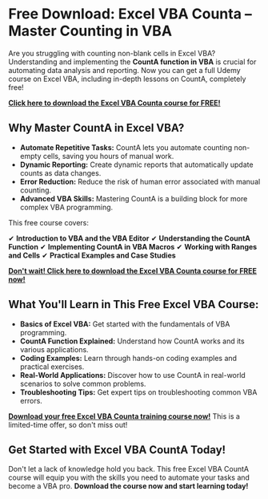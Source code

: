 # Free Download: Excel VBA Counta – Master Counting in VBA

Are you struggling with counting non-blank cells in Excel VBA? Understanding and implementing the **CountA function in VBA** is crucial for automating data analysis and reporting. Now you can get a full Udemy course on Excel VBA, including in-depth lessons on CountA, completely free!

[**Click here to download the Excel VBA Counta course for FREE!**](https://udemywork.com/excel-vba-counta)

## Why Master CountA in Excel VBA?

*   **Automate Repetitive Tasks:** CountA lets you automate counting non-empty cells, saving you hours of manual work.
*   **Dynamic Reporting:** Create dynamic reports that automatically update counts as data changes.
*   **Error Reduction:** Reduce the risk of human error associated with manual counting.
*   **Advanced VBA Skills:** Mastering CountA is a building block for more complex VBA programming.

This free course covers:

✔ **Introduction to VBA and the VBA Editor**
✔ **Understanding the CountA Function**
✔ **Implementing CountA in VBA Macros**
✔ **Working with Ranges and Cells**
✔ **Practical Examples and Case Studies**

[**Don't wait! Click here to download the Excel VBA Counta course for FREE now!**](https://udemywork.com/excel-vba-counta)

## What You'll Learn in This Free Excel VBA Course:

*   **Basics of Excel VBA:** Get started with the fundamentals of VBA programming.
*   **CountA Function Explained:** Understand how CountA works and its various applications.
*   **Coding Examples:** Learn through hands-on coding examples and practical exercises.
*   **Real-World Applications:** Discover how to use CountA in real-world scenarios to solve common problems.
*   **Troubleshooting Tips:** Get expert tips on troubleshooting common VBA errors.

[**Download your free Excel VBA Counta training course now!**](https://udemywork.com/excel-vba-counta) This is a limited-time offer, so don't miss out!

## Get Started with Excel VBA CountA Today!

Don't let a lack of knowledge hold you back. This free Excel VBA CountA course will equip you with the skills you need to automate your tasks and become a VBA pro. **Download the course now and start learning today!**
